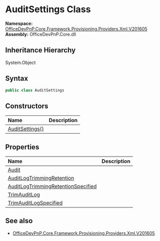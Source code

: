 # AuditSettings Class
  

**Namespace:** [OfficeDevPnP.Core.Framework.Provisioning.Providers.Xml.V201605](OfficeDevPnP.Core.Framework.Provisioning.Providers.Xml.V201605.md)  
**Assembly:** OfficeDevPnP.Core.dll  
## Inheritance Hierarchy
System.Object  
## Syntax
```C#
public class AuditSettings
```
## Constructors
|**Name**|**Description**|
|:-----|:-----|
| [AuditSettings()](OfficeDevPnP.Core.Framework.Provisioning.Providers.Xml.V201605.AuditSettings.ctor1.md) |  
## Properties
|**Name**|**Description**|
|:-----|:-----|
| [Audit](OfficeDevPnP.Core.Framework.Provisioning.Providers.Xml.V201605.AuditSettings.Audit.md) | 
| [AuditLogTrimmingRetention](OfficeDevPnP.Core.Framework.Provisioning.Providers.Xml.V201605.AuditSettings.AuditLogTrimmingRetention.md) | 
| [AuditLogTrimmingRetentionSpecified](OfficeDevPnP.Core.Framework.Provisioning.Providers.Xml.V201605.AuditSettings.AuditLogTrimmingRetentionSpecified.md) | 
| [TrimAuditLog](OfficeDevPnP.Core.Framework.Provisioning.Providers.Xml.V201605.AuditSettings.TrimAuditLog.md) | 
| [TrimAuditLogSpecified](OfficeDevPnP.Core.Framework.Provisioning.Providers.Xml.V201605.AuditSettings.TrimAuditLogSpecified.md) | 
## See also
- [OfficeDevPnP.Core.Framework.Provisioning.Providers.Xml.V201605](OfficeDevPnP.Core.Framework.Provisioning.Providers.Xml.V201605.md)
